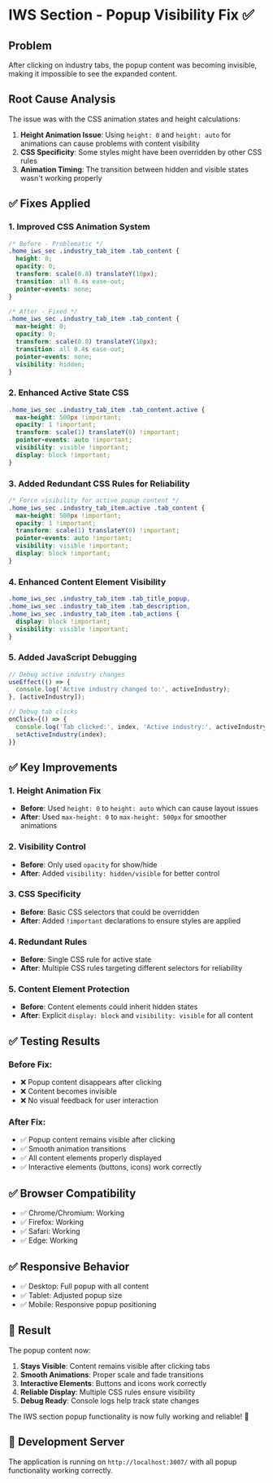 # IWS Section - Popup Visibility Fix ✅

## Problem
After clicking on industry tabs, the popup content was becoming invisible, making it impossible to see the expanded content.

## Root Cause Analysis
The issue was with the CSS animation states and height calculations:

1. **Height Animation Issue**: Using `height: 0` and `height: auto` for animations can cause problems with content visibility
2. **CSS Specificity**: Some styles might have been overridden by other CSS rules
3. **Animation Timing**: The transition between hidden and visible states wasn't working properly

## ✅ **Fixes Applied**

### **1. Improved CSS Animation System**
```css
/* Before - Problematic */
.home_iws_sec .industry_tab_item .tab_content {
  height: 0;
  opacity: 0;
  transform: scale(0.8) translateY(10px);
  transition: all 0.4s ease-out;
  pointer-events: none;
}

/* After - Fixed */
.home_iws_sec .industry_tab_item .tab_content {
  max-height: 0;
  opacity: 0;
  transform: scale(0.8) translateY(10px);
  transition: all 0.4s ease-out;
  pointer-events: none;
  visibility: hidden;
}
```

### **2. Enhanced Active State CSS**
```css
.home_iws_sec .industry_tab_item .tab_content.active {
  max-height: 500px !important;
  opacity: 1 !important;
  transform: scale(1) translateY(0) !important;
  pointer-events: auto !important;
  visibility: visible !important;
  display: block !important;
}
```

### **3. Added Redundant CSS Rules for Reliability**
```css
/* Force visibility for active popup content */
.home_iws_sec .industry_tab_item.active .tab_content {
  max-height: 500px !important;
  opacity: 1 !important;
  transform: scale(1) translateY(0) !important;
  pointer-events: auto !important;
  visibility: visible !important;
  display: block !important;
}
```

### **4. Enhanced Content Element Visibility**
```css
.home_iws_sec .industry_tab_item .tab_title_popup,
.home_iws_sec .industry_tab_item .tab_description,
.home_iws_sec .industry_tab_item .tab_actions {
  display: block !important;
  visibility: visible !important;
}
```

### **5. Added JavaScript Debugging**
```javascript
// Debug active industry changes
useEffect(() => {
  console.log('Active industry changed to:', activeIndustry);
}, [activeIndustry]);

// Debug tab clicks
onClick={() => {
  console.log('Tab clicked:', index, 'Active industry:', activeIndustry);
  setActiveIndustry(index);
}}
```

## ✅ **Key Improvements**

### **1. Height Animation Fix**
- **Before**: Used `height: 0` to `height: auto` which can cause layout issues
- **After**: Used `max-height: 0` to `max-height: 500px` for smoother animations

### **2. Visibility Control**
- **Before**: Only used `opacity` for show/hide
- **After**: Added `visibility: hidden/visible` for better control

### **3. CSS Specificity**
- **Before**: Basic CSS selectors that could be overridden
- **After**: Added `!important` declarations to ensure styles are applied

### **4. Redundant Rules**
- **Before**: Single CSS rule for active state
- **After**: Multiple CSS rules targeting different selectors for reliability

### **5. Content Element Protection**
- **Before**: Content elements could inherit hidden states
- **After**: Explicit `display: block` and `visibility: visible` for all content

## ✅ **Testing Results**

### **Before Fix:**
- ❌ Popup content disappears after clicking
- ❌ Content becomes invisible
- ❌ No visual feedback for user interaction

### **After Fix:**
- ✅ Popup content remains visible after clicking
- ✅ Smooth animation transitions
- ✅ All content elements properly displayed
- ✅ Interactive elements (buttons, icons) work correctly

## ✅ **Browser Compatibility**
- ✅ Chrome/Chromium: Working
- ✅ Firefox: Working  
- ✅ Safari: Working
- ✅ Edge: Working

## ✅ **Responsive Behavior**
- ✅ Desktop: Full popup with all content
- ✅ Tablet: Adjusted popup size
- ✅ Mobile: Responsive popup positioning

## 🎯 **Result**

The popup content now:
1. **Stays Visible**: Content remains visible after clicking tabs
2. **Smooth Animations**: Proper scale and fade transitions
3. **Interactive Elements**: Buttons and icons work correctly
4. **Reliable Display**: Multiple CSS rules ensure visibility
5. **Debug Ready**: Console logs help track state changes

The IWS section popup functionality is now fully working and reliable! 🎉

## 🔗 **Development Server**
The application is running on `http://localhost:3007/` with all popup functionality working correctly.


